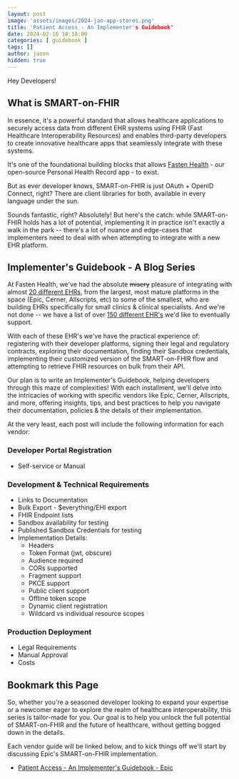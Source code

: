 ```yaml
---
layout: post
image: 'assets/images/2024-jan-app-stores.png'
title: 'Patient Access - An Implementer's Guidebook'
date: 2024-02-16 10:18:00
categories: [ guidebook ]
tags: []
author: jason
hidden: true
---
```


Hey Developers!

## What is SMART-on-FHIR

In essence, it's a powerful standard that allows healthcare applications to securely access data 
from different EHR systems using FHIR (Fast Healthcare Interoperability Resources) and enables third-party
developers to create innovative healthcare apps that seamlessly integrate with these systems.

It's one of the foundational building blocks that allows [Fasten Health](https://www.fastenhealth.com/) - 
our open-source Personal Health Record app - to exist.

But as ever developer knows, SMART-on-FHIR is just OAuth + OpenID Connect, right? There are client 
libraries for both, available in every language under the sun.

Sounds fantastic, right? Absolutely! But here's the catch: while SMART-on-FHIR holds has a lot of 
potential, implementing it in practice isn't exactly a walk in the park -- there's a lot of nuance and 
edge-cases that implementers need to deal with when attempting to integrate with a new EHR platform.

## Implementer's Guidebook - A Blog Series

At Fasten Health, we've had the absolute ~~misery~~ pleasure of integrating with almost 
[20 different EHRs](https://github.com/fastenhealth/fasten-sources/blob/main/PLATFORM_LIST.md), 
from the largest, most mature platforms in the space (Epic, Cerner, Allscripts, etc) to some of the 
smallest, who are building EHRs specifically for small clinics & clinical specialists. And we're not done 
-- we have a list of over [150 different EHR's](https://github.com/fastenhealth/fasten-sources/blob/main/PLATFORM_LIST.md) 
we'd like to eventually support.

With each of these EHR's we've have the practical experience of: registering with their developer 
platforms, signing their legal and regulatory contracts, exploring their documentation, finding 
their Sandbox credentials, implementing their customized version of the SMART-on-FHIR flow and 
attempting to retrieve FHIR resources on bulk from their API.

Our plan is to write an Implementer's Guidebook, helping developers through this maze of complexities! 
With each installment, we'll delve into the intricacies of working with specific vendors like Epic, 
Cerner, Allscripts, and more, offering insights, tips, and best practices to help you navigate their 
documentation, policies & the details of their implementation.

At the very least, each post will include the following information for each vendor:

### Developer Portal Registration
- Self-service or Manual

### Development & Technical Requirements
- Links to Documentation
- Bulk Export - $everything/EHI export
- FHIR Endpoint lists
- Sandbox availability for testing
- Published Sandbox Credentials for testing
- Implementation Details:
    - Headers
    - Token Format (jwt, obscure)
    - Audience required
    - CORs supported
    - Fragment support
    - PKCE support
    - Public client support
    - Offline token scope
    - Dynamic client registration
    - Wildcard vs individual resource scopes

### Production Deployment
- Legal Requirements
- Manual Approval
- Costs

## Bookmark this Page

So, whether you're a seasoned developer looking to expand your expertise or a newcomer eager to explore the realm of healthcare interoperability, this series is tailor-made for you. Our goal is to help you unlock the full potential of SMART-on-FHIR and the future of healthcare, without getting bogged down in the details.

Each vendor guide will be linked below, and to kick things off we'll start by discussing Epic's SMART-on-FHIR implementation.


- [Patient Access - An Implementer's Guidebook - Epic]()
